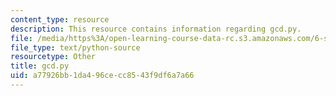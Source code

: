 ```yaml
---
content_type: resource
description: This resource contains information regarding gcd.py.
file: /media/https%3A/open-learning-course-data-rc.s3.amazonaws.com/6-s095-programming-for-the-puzzled-january-iap-2018/a77926bb1da496cecc8543f9df6a7a66_gcd.py
file_type: text/python-source
resourcetype: Other
title: gcd.py
uid: a77926bb-1da4-96ce-cc85-43f9df6a7a66
---
```

